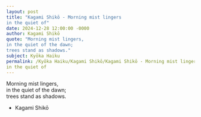 ```yaml
---
layout: post
title: "Kagami Shikō - Morning mist lingers  
in the quiet of"
date: 2024-12-28 12:00:00 -0000
author: Kagami Shikō
quote: "Morning mist lingers,  
in the quiet of the dawn;  
trees stand as shadows."
subject: Kyōka Haiku
permalink: /Kyōka Haiku/Kagami Shikō/Kagami Shikō - Morning mist lingers  
in the quiet of
---
```


Morning mist lingers,  
in the quiet of the dawn;  
trees stand as shadows.

- Kagami Shikō
